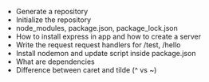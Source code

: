 - Generate a repository
- Initialize the repository
- node_modules, package.json, package_lock.json
- How to install express in app and how to create a server
- Write the request request handlers for /test, /hello
- Install nodemon and update script inside package.json
- What are dependencies
- Difference between caret and tilde (^ vs ~)